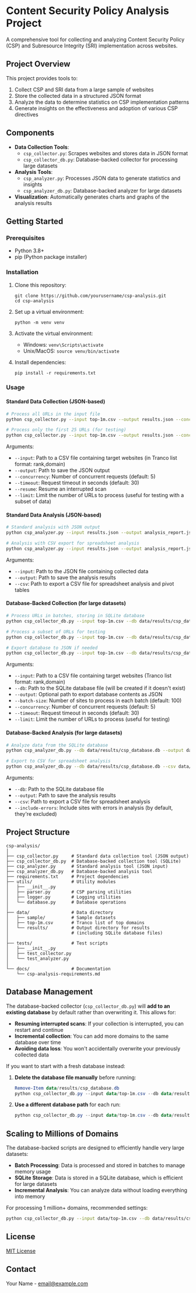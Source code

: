 # Content Security Policy Analysis Project

A comprehensive tool for collecting and analyzing Content Security Policy (CSP) and Subresource Integrity (SRI) implementation across websites.

## Project Overview

This project provides tools to:
1. Collect CSP and SRI data from a large sample of websites
2. Store the collected data in a structured JSON format
3. Analyze the data to determine statistics on CSP implementation patterns
4. Generate insights on the effectiveness and adoption of various CSP directives

## Components

- **Data Collection Tools**: 
  - `csp_collector.py`: Scrapes websites and stores data in JSON format
  - `csp_collector_db.py`: Database-backed collector for processing large datasets
- **Analysis Tools**: 
  - `csp_analyzer.py`: Processes JSON data to generate statistics and insights
  - `csp_analyzer_db.py`: Database-backed analyzer for large datasets
- **Visualization**: Automatically generates charts and graphs of the analysis results

## Getting Started

### Prerequisites

- Python 3.8+
- pip (Python package installer)

### Installation

1. Clone this repository:
   ```
   git clone https://github.com/yourusername/csp-analysis.git
   cd csp-analysis
   ```

2. Set up a virtual environment:
   ```
   python -m venv venv
   ```

3. Activate the virtual environment:
   - Windows: `venv\Scripts\activate`
   - Unix/MacOS: `source venv/bin/activate`

4. Install dependencies:
   ```
   pip install -r requirements.txt
   ```

### Usage

#### Standard Data Collection (JSON-based)

```bash
# Process all URLs in the input file
python csp_collector.py --input top-1m.csv --output results.json --concurrency 5 --timeout 30

# Process only the first 25 URLs (for testing)
python csp_collector.py --input top-1m.csv --output results.json --concurrency 5 --timeout 30 --limit 25
```

Arguments:
- `--input`: Path to a CSV file containing target websites (in Tranco list format: rank,domain)
- `--output`: Path to save the JSON output
- `--concurrency`: Number of concurrent requests (default: 5)
- `--timeout`: Request timeout in seconds (default: 30)
- `--resume`: Resume an interrupted scan
- `--limit`: Limit the number of URLs to process (useful for testing with a subset of data)

#### Standard Data Analysis (JSON-based)

```bash
# Standard analysis with JSON output
python csp_analyzer.py --input results.json --output analysis_report.json

# Analysis with CSV export for spreadsheet analysis
python csp_analyzer.py --input results.json --output analysis_report.json --csv csp_data.csv
```

Arguments:
- `--input`: Path to the JSON file containing collected data
- `--output`: Path to save the analysis results
- `--csv`: Path to export a CSV file for spreadsheet analysis and pivot tables

#### Database-Backed Collection (for large datasets)

```bash
# Process URLs in batches, storing in SQLite database
python csp_collector_db.py --input top-1m.csv --db data/results/csp_database.db --batch-size 100 --concurrency 10

# Process a subset of URLs for testing
python csp_collector_db.py --input top-1m.csv --db data/results/csp_database.db --batch-size 10 --limit 50

# Export database to JSON if needed
python csp_collector_db.py --input top-1m.csv --db data/results/csp_database.db --output results_from_db.json
```

Arguments:
- `--input`: Path to a CSV file containing target websites (Tranco list format: rank,domain)
- `--db`: Path to the SQLite database file (will be created if it doesn't exist)
- `--output`: Optional path to export database contents as JSON
- `--batch-size`: Number of sites to process in each batch (default: 100)
- `--concurrency`: Number of concurrent requests (default: 5)
- `--timeout`: Request timeout in seconds (default: 30)
- `--limit`: Limit the number of URLs to process (useful for testing)

#### Database-Backed Analysis (for large datasets)

```bash
# Analyze data from the SQLite database
python csp_analyzer_db.py --db data/results/csp_database.db --output data/results/db_analysis_report.json

# Export to CSV for spreadsheet analysis
python csp_analyzer_db.py --db data/results/csp_database.db --csv data/results/db_csp_data.csv
```

Arguments:
- `--db`: Path to the SQLite database file
- `--output`: Path to save the analysis results
- `--csv`: Path to export a CSV file for spreadsheet analysis
- `--include-errors`: Include sites with errors in analysis (by default, they're excluded)

## Project Structure

```
csp-analysis/
│
├── csp_collector.py     # Standard data collection tool (JSON output)
├── csp_collector_db.py  # Database-backed collection tool (SQLite)
├── csp_analyzer.py      # Standard analysis tool (JSON input)
├── csp_analyzer_db.py   # Database-backed analysis tool
├── requirements.txt     # Project dependencies
├── utils/               # Utility modules
│   ├── __init__.py
│   ├── parser.py        # CSP parsing utilities
│   ├── logger.py        # Logging utilities
│   └── database.py      # Database operations
│
├── data/                # Data directory
│   ├── sample/          # Sample datasets
│   ├── top-1m.csv       # Tranco list of top domains
│   └── results/         # Output directory for results
│                        # (including SQLite database files)
│
├── tests/               # Test scripts
│   ├── __init__.py
│   ├── test_collector.py
│   └── test_analyzer.py
│
└── docs/                # Documentation
    └── csp-analysis-requirements.md
```

## Database Management

The database-backed collector (`csp_collector_db.py`) will **add to an existing database** by default rather than overwriting it. This allows for:

- **Resuming interrupted scans**: If your collection is interrupted, you can restart and continue
- **Incremental collection**: You can add more domains to the same database over time
- **Avoiding data loss**: You won't accidentally overwrite your previously collected data

If you want to start with a fresh database instead:

1. **Delete the database file manually** before running:
   ```powershell
   Remove-Item data/results/csp_database.db
   python csp_collector_db.py --input data/top-1m.csv --db data/results/csp_database.db
   ```

2. **Use a different database path** for each run:
   ```powershell
   python csp_collector_db.py --input data/top-1m.csv --db data/results/csp_database_new.db
   ```

## Scaling to Millions of Domains

The database-backed scripts are designed to efficiently handle very large datasets:

- **Batch Processing**: Data is processed and stored in batches to manage memory usage
- **SQLite Storage**: Data is stored in a SQLite database, which is efficient for large datasets
- **Incremental Analysis**: You can analyze data without loading everything into memory

For processing 1 million+ domains, recommended settings:

```bash
python csp_collector_db.py --input data/top-1m.csv --db data/results/csp_database.db --batch-size 1000 --concurrency 10
```

## License

[MIT License](LICENSE)

## Contact

Your Name - email@example.com

